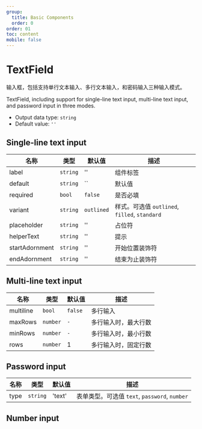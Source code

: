 ```yaml
---
group:
  title: Basic Components
  order: 0
order: 01
toc: content
mobile: false
---
```


# TextField

输入框，包括支持单行文本输入、多行文本输入，和密码输入三种输入模式。

TextField, including support for single-line text input, multi-line text input, and password input in three modes.

- Output data type: `string`
- Default value: `''`

## Single-line text input

<code src="./examples/TextField" compact background="#fff"></code>

| 名称           | 类型     | 默认值     | 描述                                          |
| -------------- | -------- | ---------- | --------------------------------------------- |
| label          | `string` | ''         | 组件标签                                      |
| default        | `string` | ``         | 默认值                                        |
| required       | `bool`   | `false`    | 是否必填                                      |
| variant        | `string` | `outlined` | 样式。可选值 `outlined`, `filled`, `standard` |
| placeholder    | `string` | ''         | 占位符                                        |
| helperText     | `string` | ''         | 提示                                          |
| startAdornment | `string` | ''         | 开始位置装饰符                                |
| endAdornment   | `string` | ''         | 结束为止装饰符                                |

## Multi-line text input

<code src="./examples/TextFieldMultiline" compact background="#fff"></code>

| 名称      | 类型     | 默认值  | 描述                 |
| --------- | -------- | ------- | -------------------- |
| multiline | `bool`   | `false` | 多行输入             |
| maxRows   | `number` | `-`     | 多行输入时，最大行数 |
| minRows   | `number` | `-`     | 多行输入时，最小行数 |
| rows      | `number` | 1       | 多行输入时，固定行数 |

## Password input

<code src="./examples/TextFieldPassword" compact background="#fff"></code>

| 名称 | 类型     | 默认值 | 描述                                          |
| ---- | -------- | ------ | --------------------------------------------- |
| type | `string` | 'text' | 表单类型。可选值 `text`, `password`, `number` |

## Number input

<code src="./examples/TextFieldNumber" compact background="#fff"></code>
